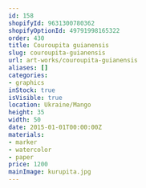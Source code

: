 ```yaml
---
id: 158
shopifyId: 9631300780362
shopifyOptionId: 49791998165322
order: 430
title: Couroupita guianensis
slug: couroupita-guianensis
url: art-works/couroupita-guianensis
aliases: []
categories:
- graphics
inStock: true
isVisible: true
location: Ukraine/Mango
height: 35
width: 50
date: 2015-01-01T00:00:00Z
materials:
- marker
- watercolor
- paper
price: 1200
mainImage: kurupita.jpg
---
```

